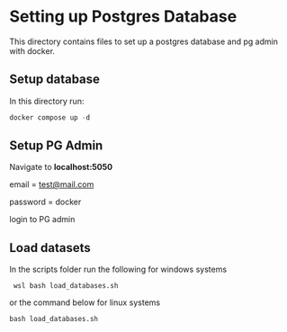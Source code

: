 # Setting up Postgres Database

This directory contains files to set up a postgres database and pg admin with docker.

## Setup database

In this directory run:

```powershell
docker compose up -d
```

## Setup PG Admin

Navigate to **localhost:5050**

email = test@mail.com

password = docker

login to PG admin 
## Load datasets
In the scripts folder run the following for windows systems 
```shell
 wsl bash load_databases.sh
 ```
or the command below for linux systems
```shell
bash load_databases.sh
 ```


